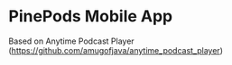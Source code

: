 # PinePods Mobile App

Based on Anytime Podcast Player (https://github.com/amugofjava/anytime_podcast_player)
